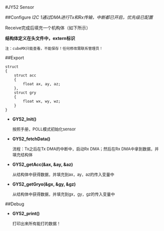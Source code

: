 #JY52 Sensor

##Configure
<cite>	I2C 1通过DMA进行Tx和Rx传输，中断都已开启，优先级已配置

Receive完成后填充一个机构体（如下所示）

**结构体定义在头文件中，extern标识**

	注：cubeMX只能查看，不能保存！任何修改需联系管理员！
</cite>

##Export

	struct
	{
		struct acc
		{
			float ax, ay, az;
		},
		struct gry
		{
			float wx, wy, wz;
		}
	}

+ **GY52_Init()** 

	<font size = 2>
	按照手册，POLL模式初始化sensor
	</font>

+ **GY52_fetchData()**

	<font size = 2>
	流程：Tx之后在Tx DMA的中断中，启动Rx DMA；然后在Rx DMA中拿到数据，并填充结构体
	</font>

+ **GY52_getAcc(&ax, &ay, &az)**
	
	<font size = 2>
	从结构体中获得数据，并填充到ax，ay，az的传入变量中
	</font>

+ **GY52_getGryo(&gx, &gy, &gz)**

	<font size = 2>
	从结构体中获得数据，并填充到gx，gy，gz的传入变量中
	</font>

##Debug

+ **GY52_print()**

	<font size = 2>
	打印出来所有能打的数据！
	</font>